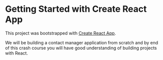 # Getting Started with Create React App

This project was bootstrapped with [Create React App](https://github.com/facebook/create-react-app).

We will be building a contact manager application from scratch and by end of this crash course you will have good understanding of building projects with React.
